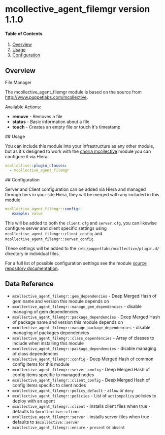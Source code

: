 # mcollective_agent_filemgr version 1.1.0

#### Table of Contents

1. [Overview](#overview)
1. [Usage](#usage)
1. [Configuration](#configuration)

## Overview

File Manager

The mcollective_agent_filemgr module is based on the source from http://www.puppetlabs.com/mcollective.

Available Actions:

  * **remove** - Removes a file
  * **status** - Basic information about a file
  * **touch** - Creates an empty file or touch it's timestamp

## Usage

You can include this module into your infrastructure as any other module, but as it's designed to work with the [choria mcollective](http://forge.puppet.com/choria/mcollective) module you can configure it via Hiera:

```yaml
mcollective::plugin_classes:
  - mcollective_agent_filemgr
```

## Configuration

Server and Client configuration can be added via Hiera and managed through tiers in your site Hiera, they will be merged with any included in this module

```yaml
mcollective_agent_filemgr::config:
   example: value
```

This will be added to both the `client.cfg` and `server.cfg`, you can likewise configure server and client specific settings using `mcollective_agent_filemgr::client_config` and `mcollective_agent_filemgr::server_config`.

These settings will be added to the `/etc/puppetlabs/mcollective/plugin.d/` directory in individual files.

For a full list of possible configuration settings see the module [source repository documentation](http://www.puppetlabs.com/mcollective).

## Data Reference

  * `mcollective_agent_filemgr::gem_dependencies` - Deep Merged Hash of gem name and version this module depends on
  * `mcollective_agent_filemgr::manage_gem_dependencies` - disable managing of gem dependencies
  * `mcollective_agent_filemgr::package_dependencies` - Deep Merged Hash of package name and version this module depends on
  * `mcollective_agent_filemgr::manage_package_dependencies` - disable managing of packages dependencies
  * `mcollective_agent_filemgr::class_dependencies` - Array of classes to include when installing this module
  * `mcollective_agent_filemgr::package_dependencies` - disable managing of class dependencies
  * `mcollective_agent_filemgr::config` - Deep Merged Hash of common config items for this module
  * `mcollective_agent_filemgr::server_config` - Deep Merged Hash of config items specific to managed nodes
  * `mcollective_agent_filemgr::client_config` - Deep Merged Hash of config items specific to client nodes
  * `mcollective_agent_filemgr::policy_default` - `allow` or `deny`
  * `mcollective_agent_filemgr::policies` - List of `actionpolicy` policies to deploy with an agent
  * `mcollective_agent_filemgr::client` - installs client files when true - defaults to `$mcollective::client`
  * `mcollective_agent_filemgr::server` - installs server files when true - defaults to `$mcollective::server`
  * `mcollective_agent_filemgr::ensure` - `present` or `absent`
